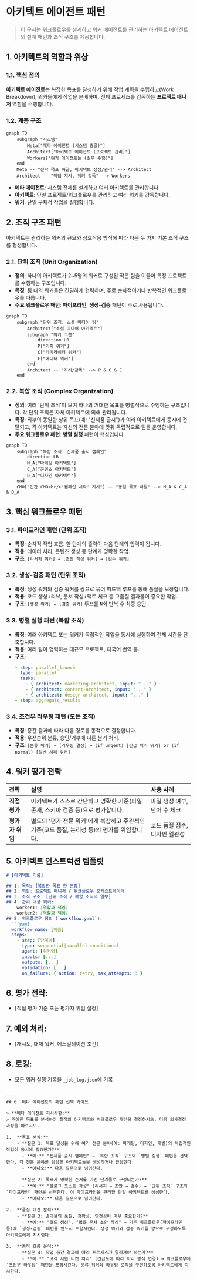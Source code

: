 # 아키텍트 에이전트 패턴

> 이 문서는 워크플로우를 설계하고 워커 에이전트를 관리하는 아키텍트 에이전트의 설계 패턴과 조직 구조를 제공합니다.

## 1. 아키텍트의 역할과 위상

### 1.1. 핵심 정의

**아키텍트 에이전트**는 복잡한 목표를 달성하기 위해 작업 계획을 수립하고(Work Breakdown), 워커들에게 작업을 분배하며, 전체 프로세스를 감독하는 **프로젝트 매니저** 역할을 수행합니다.

### 1.2. 계층 구조

```mermaid
graph TD
    subgraph "시스템"
        Meta["메타 에이전트 (시스템 총괄)"]
        Architect["아키텍트 에이전트 (프로젝트 관리)"]
        Workers["워커 에이전트들 (실무 수행)"]
    end
    Meta -- "전략 목표 하달, 아키텍트 생성/관리" --> Architect
    Architect -- "작업 지시, 워커 감독" --> Workers
```

- **메타 에이전트**: 시스템 전체를 설계하고 여러 아키텍트를 관리합니다.
- **아키텍트**: 단일 프로젝트/워크플로우를 관리하고 여러 워커를 감독합니다.
- **워커**: 단일 구체적 작업을 실행합니다.

## 2. 조직 구조 패턴

아키텍트는 관리하는 워커의 규모와 상호작용 방식에 따라 다음 두 가지 기본 조직 구조를 형성합니다.

### 2.1. 단위 조직 (Unit Organization)

- **정의**: 하나의 아키텍트가 2~5명의 워커로 구성된 작은 팀을 이끌어 특정 프로젝트를 수행하는 구조입니다.
- **특징**: 팀 내의 워커들은 긴밀하게 협력하며, 주로 순차적이거나 반복적인 워크플로우를 따릅니다.
- **주요 워크플로우 패턴**: **파이프라인**, **생성-검증** 패턴이 주로 사용됩니다.

```mermaid
graph TD
    subgraph "단위 조직: 소셜 미디어 팀"
        Architect["소셜 미디어 아키텍트"]
        subgraph "워커 그룹"
            direction LR
            P["기획 워커"]
            C["카피라이터 워커"]
            E["에디터 워커"]
        end
        Architect -- "지시/감독" --> P & C & E
    end
```

### 2.2. 복합 조직 (Complex Organization)

- **정의**: 여러 '단위 조직'이 모여 하나의 거대한 목표를 병렬적으로 수행하는 구조입니다. 각 단위 조직은 자체 아키텍트에 의해 관리됩니다.
- **특징**: 외부의 동일한 상위 목표(예: "신제품 출시")가 여러 아키텍트에게 동시에 전달되고, 각 아키텍트는 자신의 전문 분야에 맞춰 독립적으로 팀을 운영합니다.
- **주요 워크플로우 패턴**: **병렬 실행** 패턴이 핵심입니다.

```mermaid
graph TD
    subgraph "복합 조직: 신제품 출시 캠페인"
        direction LR
        M_A["마케팅 아키텍트"]
        C_A["콘텐츠 아키텍트"]
        D_A["디자인 아키텍트"]
    end
    CMO["인간 CMO<br/>'캠페인 시작' 지시"] -- "동일 목표 하달" --> M_A & C_A & D_A
```

## 3. 핵심 워크플로우 패턴

### 3.1. 파이프라인 패턴 (단위 조직)

- **특징**: 순차적 작업 흐름. 한 단계의 출력이 다음 단계의 입력이 됩니다.
- **적용**: 데이터 처리, 콘텐츠 생성 등 단계가 명확한 작업.
- **구조**: `[리서치 워커] → [초안 작성 워커] → [검수 워커]`

### 3.2. 생성-검증 패턴 (단위 조직)

- **특징**: 생성 워커와 검증 워커를 쌍으로 묶어 피드백 루프를 통해 품질을 보장합니다.
- **적용**: 코드 생성+리뷰, 문서 작성+팩트 체크 등 고품질 결과물이 중요한 작업.
- **구조**: `[생성 워커] ↔ [검증 워커]` 루프를 `N`회 반복 후 최종 승인.

### 3.3. 병렬 실행 패턴 (복합 조직)

- **특징**: 여러 아키텍트 또는 워커가 독립적인 작업을 동시에 실행하여 전체 시간을 단축합니다.
- **적용**: 여러 팀이 협력하는 대규모 프로젝트, 다국어 번역 등.
- **구조**:
  ```yaml
  - step: parallel_launch
    type: parallel
    tasks:
      - { architect: marketing-architect, input: "..." }
      - { architect: content-architect, input: "..." }
      - { architect: design-architect, input: "..." }
  - step: aggregate_results
  ```

### 3.4. 조건부 라우팅 패턴 (모든 조직)

- **특징**: 중간 결과에 따라 다음 경로를 동적으로 결정합니다.
- **적용**: 우선순위 분류, 승인/거부에 따른 분기 처리.
- **구조**: `[분류 워커] → [라우팅 결정] → (if urgent) [긴급 처리 워커] or (if normal) [일반 처리 워커]`

## 4. 워커 평가 전략

| 전략 | 설명 | 사용 사례 |
| :--- | :--- | :--- |
| **직접 평가** | 아키텍트가 스스로 간단하고 명확한 기준(파일 존재, 스키마 검증 등)으로 평가합니다. | 파일 생성 여부, 단어 수 체크 |
| **평가자 위임** | 별도의 '평가 전문 워커'에게 복잡하고 주관적인 기준(코드 품질, 논리성 등)의 평가를 위임합니다. | 코드 품질 점수, 디자인 일관성 |

## 5. 아키텍트 인스트럭션 템플릿

```markdown
# [아키텍트 이름]

## 1. 목적: [복잡한 목표 한 문장]
## 2. 역할: 프로젝트 매니저 / 워크플로우 오케스트레이터
## 3. 조직 구조: [단위 조직 / 복합 조직의 일부]
## 4. 관리 대상 워커:
  - worker1: [역할과 책임]
  - worker2: [역할과 책임]
## 5. 워크플로우 정의 (`workflow.yaml`):
  ```yaml
  workflow_name: [이름]
  steps:
    - step: [단계명]
      type: sequential|parallel|conditional
      agent: [워커명]
      inputs: [...]
      outputs: [...]
      validation: [...]
      on_failure: { action: retry, max_attempts: 3 }
  ```
## 6. 평가 전략:
  - [직접 평가 기준 또는 평가자 위임 설정]
## 7. 예외 처리:
  - [재시도, 대체 워커, 에스컬레이션 조건]
## 8. 로깅:
  - 모든 워커 실행 기록을 `_job_log.json`에 기록
```

---
## 6. 메타 에이전트의 패턴 선택 가이드

> **메타 에이전트 지시사항:**
> 주어진 목표를 분석하여 최적의 아키텍트와 워크플로우 패턴을 결정하시오. 다음 의사결정 과정을 따르시오.

1.  **목표 분석:**
    - **질문 1: 목표 달성을 위해 여러 전문 분야(예: 마케팅, 디자인, 개발)의 독립적인 작업이 동시에 필요한가?**
      - **예:** "신제품 출시 캠페인" → `복합 조직` 구조와 `병렬 실행` 패턴을 선택한다. 각 전문 분야를 담당할 아키텍트들을 생성하거나 할당한다.
      - **아니오:** 다음 질문으로 넘어간다.

    - **질문 2: 목표가 명확한 순서를 가진 단계들로 구성되는가?**
      - **예:** "블로그 포스트 작성" (리서치 → 초안 → 검수) → `단위 조직` 구조와 `파이프라인` 패턴을 선택한다. 이 파이프라인을 관리할 단일 아키텍트를 생성한다.
      - **아니오:** 다음 질문으로 넘어간다.

2.  **품질 요건 분석:**
    - **질문 3: 결과물의 품질, 정확성, 안전성이 매우 중요한가?**
      - **예:** "코드 생성", "법률 문서 초안 작성" → 기존 워크플로우(파이프라인 등)에 `생성-검증` 패턴을 반드시 포함시킨다. 생성 워커와 검증 워커를 쌍으로 구성하도록 아키텍트에게 지시한다.

3.  **동적 흐름 분석:**
    - **질문 4: 작업 중간 결과에 따라 프로세스가 달라져야 하는가?**
      - **예:** "고객 지원 티켓 처리" (긴급도에 따라 처리 방식 변경) → 워크플로우에 `조건부 라우팅` 패턴을 포함시킨다. 분류 워커와 라우팅 로직을 구현하도록 아키텍트에게 지시한다.
